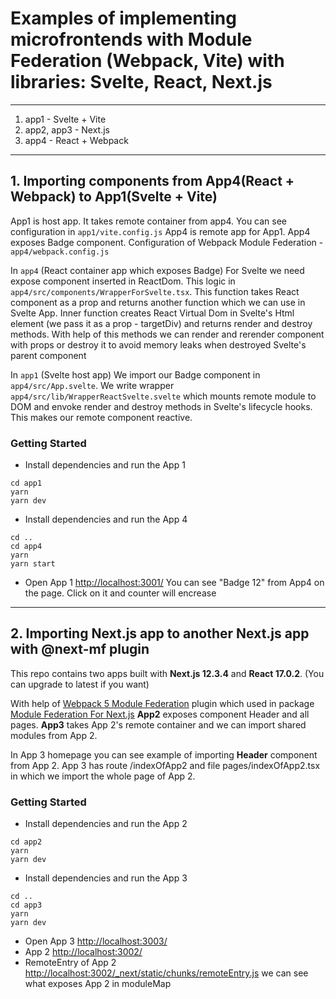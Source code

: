 # Examples of implementing microfrontends with Module Federation (Webpack, Vite) with libraries: Svelte, React, Next.js
---
1. app1 - Svelte + Vite
2. app2, app3 - Next.js
3. app4 - React + Webpack
---
## 1. Importing components from App4(React + Webpack) to App1(Svelte + Vite)
App1 is host app. It takes remote container from app4. You can see configuration in `app1/vite.config.js`
App4 is remote app for App1. App4 exposes Badge component. Configuration of Webpack Module Federation - `app4/webpack.config.js` 

In `app4` (React container app which exposes Badge)
For Svelte we need expose component inserted in ReactDom.
This logic in `app4/src/components/WrapperForSvelte.tsx`.
This function takes React component as a prop and returns another function which we can use in Svelte App.
Inner function creates React Virtual Dom in Svelte's Html element (we pass it as a prop - targetDiv) and
returns render and destroy methods. With help of this methods we can render and rerender component with props or destroy
it to avoid memory leaks when destroyed Svelte's parent component

In `app1` (Svelte host app)
We import our Badge component in `app4/src/App.svelte`.
We write wrapper `app4/src/lib/WrapperReactSvelte.svelte` which mounts remote module to DOM and 
envoke render and destroy methods in Svelte's lifecycle hooks. This makes our remote component reactive.

### Getting Started
- Install dependencies and run the App 1
```
cd app1
yarn 
yarn dev
```
- Install dependencies and run the App 4
```
cd ..
cd app4
yarn 
yarn start
```
- Open App 1 [http://localhost:3001/](http://localhost:3001/)
You can see "Badge 12" from App4 on the page. Click on it and counter will encrease

---
## 2. Importing Next.js app to another Next.js app with @next-mf plugin
This repo contains two apps built with **Next.js 12.3.4** and **React 17.0.2**. (You can upgrade to latest if you want)

With help of [Webpack 5 Module Federation](https://www.npmjs.com/package/module-federation-plugin) plugin which used in package [Module Federation For Next.js](https://www.npmjs.com/package/@module-federation/nextjs-mf) **App2** exposes component Header and all pages. **App3** takes App 2's remote container and we can import shared modules from App 2.

In App 3 homepage you can see example of importing **Header** component from App 2. App 3 has route /indexOfApp2 and file pages/indexOfApp2.tsx in which we import the whole page of App 2.

### Getting Started
- Install dependencies and run the App 2
```
cd app2
yarn 
yarn dev
```
- Install dependencies and run the App 3
```
cd ..
cd app3
yarn 
yarn dev
```
- Open App 3 [http://localhost:3003/](http://localhost:3003/)
- App 2 [http://localhost:3002/](http://localhost:3002/)
- RemoteEntry of App 2 [http://localhost:3002/_next/static/chunks/remoteEntry.js](http://localhost:3002/_next/static/chunks/remoteEntry.js) we can see what exposes App 2 in moduleMap

